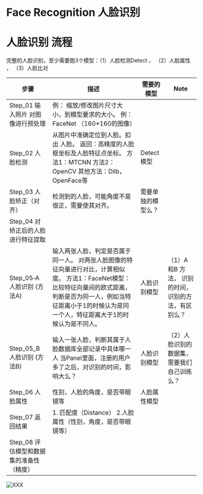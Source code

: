 # Face Recognition 人脸识别

# 人脸识别 流程

完整的人脸识别，至少需要跑3个模型：（1）人脸检测Detect ， （2）人脸属性 ， （3）人脸比对

| 步骤                                      | 描述                                                         | 需要的模型         | Note                                                 |
| ----------------------------------------- | ------------------------------------------------------------ | ------------------ | ---------------------------------------------------- |
| Step_01  输入照片  对图像进行预处理       | 例：  缩放/修改图片尺寸大小，到模型要求的大小。  例：FaceNet （160*160的图像） |                    |                                                      |
| Step_02  人脸检测                         | 从图片中准确定位到人脸。扣出 人脸。  返回：高精度的人脸框坐标及人脸特征点坐标。  方法1：MTCNN  方法2：OpenCV  其他方法：Dilb，OpenFace等 | Detect 模型        |                                                      |
| Step_03  人脸矫正（对齐）                 | 检测到的人脸，可能角度不是很正，需要使其对齐。               | 需要单独的模型么？ |                                                      |
| Step_04  对矫正后的人脸进行特征提取       |                                                              |                    |                                                      |
| Step_05‑A   人脸识别  (方法A)             | 输入两张人脸，判定是否属于同一人。  对两张人脸图像的特征向量进行对比，计算相似度。     方法1：FaceNet模型：比较特征向量间的欧式距离，判断是否为同一人，例如当特征距离小于1的时候认为是同一个人，特征距离大于1的时候认为是不同人。 | 人脸识别模型       | （1）A和B 方法，  识别的时间，识别的方法，有区别么？ |
| Step_05_B  人脸识别  (方法B)              | 输入一张人脸，判断其属于人脸数据库全部记录中具体哪一人     当Panel里面，注册的用户多了之后，对识别的时间，影响大么？ | 人脸识别模型       | （2）人脸识别的数据集，需要我们自己训练么？          |
| Step_06  人脸属性                         | 性别，人脸的角度，是否带眼镜等                               | 人脸属性模型       |                                                      |
| Step_07  返回结果                         | 1. 匹配度（Distance）  2.人脸属性（性别，角度，是否带眼镜等） |                    |                                                      |
| Step_08  评估模型和数据集的准备性（精度） |                                                              |                    |                                                      |







![XXX](figures/XXX.jpg)



